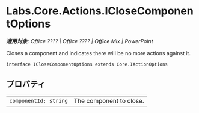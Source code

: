 
# Labs.Core.Actions.ICloseComponentOptions

 _**適用対象:** Office ???? | Office ???? | Office Mix | PowerPoint_

Closes a component and indicates there will be no more actions against it.

```
interface ICloseComponentOptions extends Core.IActionOptions
```


## プロパティ


|||
|:-----|:-----|
| `componentId: string`|The component to close.|
